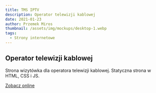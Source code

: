 ```yaml
---
title: TMS IPTV
description: Operator telewizji kablowej
date: 2021-01-23
author: Przemek Miros
thumbnail: /assets/img/mockups/desktop-1.webp
tags:
  - Strony internetowe
---
```


## Operator telewizji kablowej

Strona wizytówka dla operatora telewizji kablowej. Statyczna strona w HTML, CSS i JS. 

<a href="https://staltom.com.pl/" title="Zobacz online" target="_blank" class="button" rel="nofollow">Zobacz online</a>